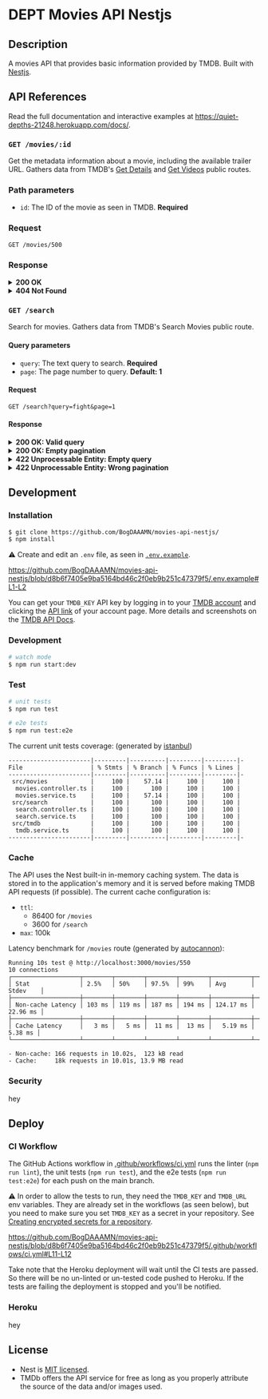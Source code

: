 # DEPT Movies API Nestjs

## Description

A movies API that provides basic information provided by TMDB. Built with [Nestjs](https://github.com/nestjs/nest).

## API References

Read the full documentation and interactive examples at https://quiet-depths-21248.herokuapp.com/docs/. 

### `GET /movies/:id`

Get the metadata information about a movie, including the available trailer URL. Gathers data from TMDB's [Get Details](https://developers.themoviedb.org/3/movies/get-movie-details) and [Get Videos](https://developers.themoviedb.org/3/movies/get-movie-videos) public routes.

### Path parameters

- `id`: The ID of the movie as seen in TMDB. **Required**

### Request

```
GET /movies/500
```

### Response

<details>
  <summary><b>200 OK</b></summary>
  
  ```json
  {
      "id": 500,
      "title": "Reservoir Dogs",
      "tagline": "Every dog has his day.",
      "overview": "A botched robbery indicates a police informant, and the pressure mounts in the aftermath at a warehouse. Crime begets violence as the survivors -- veteran Mr. White, newcomer Mr. Orange, psychopathic parolee Mr. Blonde, bickering weasel Mr. Pink and Nice Guy Eddie -- unravel.",
      "poster_path": "/lsBnfheKZBO3UKU7lVHIeGZLWuF.jpg",
      "release_date": "1992-09-02",
      "runtime": 99,
      "trailer": "https://www.youtube.com/watch?v=GLPJSmUHZvU"
  }
  ```
</details>

<details>
  <summary><b>404 Not Found</b></summary>
  
  ```json
  {
      "success": false,
      "status_code": 34,
      "status_message": "The resource you requested could not be found."
  }
  ```
</details>

### `GET /search`

Search for movies. Gathers data from TMDB's Search Movies public route.

#### Query parameters

- `query`: The text query to search. **Required**
- `page`: The page number to query. **Default: 1**

#### Request

```
GET /search?query=fight&page=1
```

#### Response

<details>
  <summary><b>200 OK: Valid query</b></summary>
  
  ```json
  {
    "page": 1,
    "results": [
        {
            "id": 550,
            "vote_average": 8.4,
            "poster_path": "/pB8BM7pdSp6B6Ih7QZ4DrQ3PmJK.jpg",
            "release_date": "1999-10-15",
            "title": "Fight Club"
        },
        {
            "id": 629017,
            "vote_average": 6.7,
            "poster_path": "/wlP25H14OvKoFORIwuKomZzioA5.jpg",
            "release_date": "2020-09-10",
            "title": "Run Hide Fight"
        },
        {
            "id": 345922,
            "vote_average": 6.1,
            "poster_path": "/huRhv4IZDk2ds0DIDkI6uxdmb6J.jpg",
            "release_date": "2017-02-16",
            "title": "Fist Fight"
        },
        {
            "id": 682377,
            "vote_average": 5.9,
            "poster_path": "/4ZocdxnOO6q2UbdKye2wgofLFhB.jpg",
            "release_date": "2020-11-13",
            "title": "Chick Fight"
        },
        {
            "id": 924987,
            "vote_average": 0,
            "poster_path": "/2DhlrTgYAENQGvfH8ZNgXgmACfE.jpg",
            "release_date": "2022-02-05",
            "title": "UFC Fight Night 200: Hermansson vs. Strickland"
        },
        {
            "id": 440777,
            "vote_average": 6.5,
            "poster_path": "/iI9c8XNdPuwB4RYbHMd62QNhoRK.jpg",
            "release_date": "2017-03-16",
            "title": "Female Fight Squad"
        },
        {
            "id": 14286,
            "vote_average": 7.6,
            "poster_path": "/kfOmnlwt1rrhxmxc05X3i9mHSOs.jpg",
            "release_date": "2005-01-01",
            "title": "Why We Fight"
        },
        {
            "id": 385383,
            "vote_average": 3.6,
            "poster_path": "/jIPWkzF9srlU8eZTldLM6JYZwkO.jpg",
            "release_date": "2016-07-22",
            "title": "Fight Valley"
        },
        {
            "id": 559578,
            "vote_average": 4.4,
            "poster_path": "/y0QXD8zSxpBsyQSKN9mg5diYexV.jpg",
            "release_date": "2018-11-06",
            "title": "Alone We Fight"
        },
        {
            "id": 325365,
            "vote_average": 6.5,
            "poster_path": "/thgvd0tjDLJvTVx4BaZjfQAC7yK.jpg",
            "release_date": "2015-03-13",
            "title": "Dawg Fight"
        },
        {
            "id": 55461,
            "vote_average": 7.2,
            "poster_path": "/r5TUs76PbO68b6qmHgWjw4Nsz39.jpg",
            "release_date": "1942-04-10",
            "title": "Donald's Snow Fight"
        },
        {
            "id": 883656,
            "vote_average": 0,
            "poster_path": "/a9RWdhRLyx3BqCjlwmZJHXyeMkR.jpg",
            "release_date": "2021-10-09",
            "title": "GCW Fight Club"
        },
        {
            "id": 196355,
            "vote_average": 6.6,
            "poster_path": "/zbAWQ41NPaWbN0deyMuxF1ustmj.jpg",
            "release_date": "2013-10-04",
            "title": "Muhammad Ali's Greatest Fight"
        },
        {
            "id": 108251,
            "vote_average": 6.2,
            "poster_path": "/mie2uVWWI2iNlkSdHaOjk1J3irW.jpg",
            "release_date": "2011-10-03",
            "title": "Girl Fight"
        },
        {
            "id": 488971,
            "vote_average": 5.5,
            "poster_path": "/qeceU9AsdHu9H6ZZax4MfeDj7A7.jpg",
            "release_date": "2017-11-01",
            "title": "You Can't Fight Christmas"
        },
        {
            "id": 148526,
            "vote_average": 4.6,
            "poster_path": "/qVyOyga4g4QlMTmcyCbmtQC6Et9.jpg",
            "release_date": "2011-08-31",
            "title": "Forced To Fight"
        },
        {
            "id": 372631,
            "vote_average": 5.9,
            "poster_path": "/2StM8Vavf7ukvuj9mxg1o7nKxmi.jpg",
            "release_date": "2015-12-15",
            "title": "Marvel Super Hero Adventures: Frost Fight!"
        },
        {
            "id": 62328,
            "vote_average": 6.4,
            "poster_path": "/1WcxVQBsXG6EQlNJd8vcF4oFTg4.jpg",
            "release_date": "1993-05-05",
            "title": "Shootfighter: Fight to the Death"
        },
        {
            "id": 33274,
            "vote_average": 4.1,
            "poster_path": "/mbSW30poDgsjEVXWQdh9So5k8sf.jpg",
            "release_date": "2009-02-03",
            "title": "Street Fighter: Round One - FIGHT!"
        },
        {
            "id": 888652,
            "vote_average": 6.6,
            "poster_path": "/5TNSfR1OdcNHMnJV7QczdqdfaGR.jpg",
            "release_date": "2021-11-24",
            "title": "'Twas the Fight Before Christmas"
        }
    ],
    "total_pages": 100,
    "total_results": 1982
  }
  ```
</details>

<details>
  <summary><b>200 OK: Empty pagination</b></summary>
  
  ```json
  {
    "page": 1,
    "results": [],
    "total_pages": 0,
    "total_results": 0
  }
  ```
</details>

<details>
  <summary><b>422 Unprocessable Entity: Empty query</b></summary>
  
  ```json
  {
    "errors": [
      "query must be provided"
    ]
  }
  ```
</details>

<details>
  <summary><b>422 Unprocessable Entity: Wrong pagination</b></summary>
  
  ```json
  {
    "errors": [
      "page must be greater than 0"
    ]
  }
  ```
</details>


## Development
### Installation

```bash
$ git clone https://github.com/BogDAAAMN/movies-api-nestjs/
$ npm install
```

⚠️ Create and edit an `.env` file, as seen in [`.env.example`](/.env.example).

https://github.com/BogDAAAMN/movies-api-nestjs/blob/d8b6f7405e9ba5164bd46c2f0eb9b251c47379f5/.env.example#L1-L2
  
You can get your `TMDB_KEY` API key by logging in to your [TMDB account](https://www.themoviedb.org/settings/account) and clicking the [API link](https://www.themoviedb.org/settings/api) of your account page. More details and screenshots on the [TMDB API Docs](https://developers.themoviedb.org/3/getting-started/introduction).

### Development

```bash
# watch mode
$ npm run start:dev
```

### Test

```bash
# unit tests
$ npm run test

# e2e tests
$ npm run test:e2e
```

The current unit tests coverage: (generated by [istanbul](https://istanbul.js.org/)) 

```
-----------------------|---------|----------|---------|---------|-
File                   | % Stmts | % Branch | % Funcs | % Lines | 
-----------------------|---------|----------|---------|---------|-
 src/movies            |     100 |    57.14 |     100 |     100 | 
  movies.controller.ts |     100 |      100 |     100 |     100 | 
  movies.service.ts    |     100 |    57.14 |     100 |     100 | 
 src/search            |     100 |      100 |     100 |     100 | 
  search.controller.ts |     100 |      100 |     100 |     100 | 
  search.service.ts    |     100 |      100 |     100 |     100 | 
 src/tmdb              |     100 |      100 |     100 |     100 | 
  tmdb.service.ts      |     100 |      100 |     100 |     100 | 
-----------------------|---------|----------|---------|---------|-
```

### Cache

The API uses the Nest built-in in-memory caching system. The data is stored in to the application's memory and it is served before making TMDB API requests (if possible). The current cache configuration is:

- `ttl`: 
  - 86400 for `/movies`
  - 3600 for `/search`
- `max`: 100k

Latency benchmark for `/movies` route (generated by [autocannon](https://github.com/mcollina/autocannon)):

```
Running 10s test @ http://localhost:3000/movies/550
10 connections
┌───────────────────┬────────┬────────┬────────┬────────┬───────────┬──────────┐
│ Stat              │ 2.5%   │ 50%    │ 97.5%  │ 99%    │ Avg       │ Stdev    │
├───────────────────┼────────┼────────┼────────┼────────┼───────────┼──────────┤
│ Non-cache Latency │ 103 ms │ 119 ms │ 187 ms │ 194 ms │ 124.17 ms │ 22.96 ms │
├───────────────────┼────────┼────────┼────────┼────────┼───────────┼──────────┤
│ Cache Latency     │   3 ms │   5 ms │  11 ms │  13 ms │   5.19 ms │  5.38 ms │
└───────────────────┴────────┴────────┴────────┴────────┴───────────┴──────────┘

- Non-cache: 166 requests in 10.02s,  123 kB read
- Cache:     18k requests in 10.01s, 13.9 MB read
```

### Security

hey

## Deploy

### CI Workflow

The GitHub Actions workflow in [.github/workflows/ci.yml](.github/workflows/ci.yml) runs the linter (`npm run lint`), the unit tests (`npm run test`), and the e2e tests (`npm run test:e2e`) for each push on the main branch. 

⚠️ In order to allow the tests to run, they need the `TMDB_KEY` and `TMDB_URL` env variables. They are already set in the workflows (as seen below), but you need to make sure you set `TMDB_KEY` as a secret in your repository. See [Creating encrypted secrets for a repository](https://docs.github.com/en/actions/security-guides/encrypted-secrets#creating-encrypted-secrets-for-a-repository).

https://github.com/BogDAAAMN/movies-api-nestjs/blob/d8b6f7405e9ba5164bd46c2f0eb9b251c47379f5/.github/workflows/ci.yml#L11-L12

Take note that the Heroku deployment will wait until the CI tests are passed. So there will be no un-linted or un-tested code pushed to Heroku. If the tests are failing the deployment is stopped and you'll be notified. 

### Heroku

hey  

## License

- Nest is [MIT licensed](LICENSE).
- TMDb offers the API service for free as long as you properly attribute the source of the data and/or images used.
